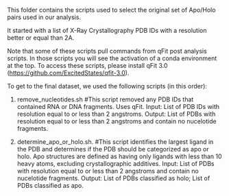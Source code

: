 This folder contains the scripts used to select the original set of Apo/Holo pairs used in our analysis.

It started with a list of X-Ray Crystallography PDB IDs with a resolution better or equal than 2A.

Note that some of these scripts pull commands from qFit post analysis scripts. In those scripts you will see the activation of a conda environment at the top. To access these scripts, please install qFit 3.0 (https://github.com/ExcitedStates/qfit-3.0). 

To get to the final dataset, we used the following scripts (in this order): 

1) remove_nucleotides.sh         #This script removed any PDB IDs that contained RNA or DNA fragments. Uses qFit. 
Input: List of PDB IDs with resolution equal to or less than 2 angstroms.
Output: List of PDBs with resolution equal to or less than 2 angstroms and contain no nucelotide fragments.

2) determine_apo_or_holo.sh.     #This script identifies the largest ligand in the PDB and determines if the PDB should be categorized as apo or holo. Apo structures are defined as having only ligands with less than 10 heavy atoms, excluding crystallographic additives. 
Input: List of PDBs with resolution equal to or less than 2 angstroms and contain no nucelotide fragments.
Output: List of PDBs classified as holo; List of PDBs classified as apo.
